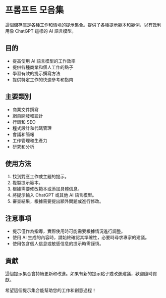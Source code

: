 # 프롬프트 모음集

這個儲存庫是各種工作和情境的提示集合。提供了各種提示範本和範例，以有效利用像 ChatGPT 這樣的 AI 語言模型。

## 目的

- 提高使用 AI 語言模型的工作效率
- 提供各種商業和個人工作的點子
- 學習有效的提示撰寫方法
- 提供特定工作的快速參考和指南

## 主要類別

- 商業文件撰寫
- 網頁開發和設計
- 行銷和 SEO
- 程式設計和代碼管理
- 會議和簡報
- 工作管理和生產力
- 研究和分析

## 使用方法

1. 找到對應工作或主題的提示。
2. 複製提示範本。
3. 根據需要修改範本或添加具體信息。
4. 將提示輸入 ChatGPT 或其他 AI 語言模型。
5. 審查結果，根據需要提出額外問題或進行修改。

## 注意事項

- 提示僅作為指導，實際使用時可能需要根據情況進行調整。
- 使用 AI 生成的內容時，請始終確認其準確性，必要時尋求專家的建議。
- 使用包含個人信息或敏感信息的提示時需謹慎。

## 貢獻

這個提示集合會持續更新和改進。如果有新的提示點子或改進建議，歡迎隨時貢獻。

希望這個提示集合能幫助您的工作和創意過程！